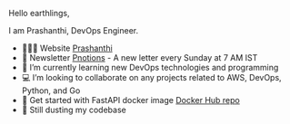 Hello earthlings,

I am Prashanthi, DevOps Engineer.

- 🙋🏻‍♀️ Website [Prashanthi](https://prashanthisadde.github.io/)
- 👾 Newsletter [Pnotions](https://prashanthisadde.substack.com/) - A new letter every Sunday at 7 AM IST
- 🌱 I’m currently learning new DevOps technologies and programming
- 💻 I’m looking to collaborate on any projects related to AWS, DevOps, Python, and Go
- 🐳 Get started with FastAPI docker image [Docker Hub repo](https://hub.docker.com/r/psdev21/fastapi)
- 🧹 Still dusting my codebase
